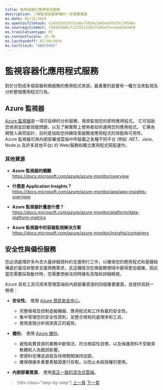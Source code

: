 ```yaml
---
title: 監視容器化應用程式服務
description: 了解監視容器架構的一些重要層面
ms.date: 02/15/2019
ms.openlocfilehash: e14553d510751d8a75020a1b6beb9fd7bc29596e
ms.sourcegitcommit: f20dd18dbcf2275513281f5d9ad7ece6a62644b4
ms.translationtype: HT
ms.contentlocale: zh-TW
ms.lasthandoff: 07/30/2019
ms.locfileid: "68673455"
---
```

# <a name="monitor-containerized-application-services"></a>監視容器化應用程式服務

對於分割成多個容器和微服務的應用程式來說，最重要的是要有一種方法來監視及分析整個應用程式行為。

## <a name="azure-monitor"></a>Azure 監視器

[Azure 監視器](https://azure.microsoft.com/services/monitor/)是一項可延伸的分析服務，用來監視您的即時應用程式。 它可協助您偵測並診斷效能問題，以及了解實際上使用者如何運用您的應用程式。 它專為開發人員而設計，目的是協助您持續改善服務或應用程式的效能與可用性。 Azure 監視器可與內部部署或雲端中所裝載之各種不同平台 (例如 .NET、Java、Node.js 及許多其他平台) 的 Web/服務和獨立應用程式搭配運作。

### <a name="additional-resources"></a>其他資源

- **Azure 監視器的概觀** \
  <https://docs.microsoft.com/azure/azure-monitor/overview>

- **什麼是 Application Insights？** \
  <https://docs.microsoft.com/azure/azure-monitor/app/app-insights-overview>

- **Azure 監視器計量是什麼？** \
  <https://docs.microsoft.com/azure/azure-monitor/platform/data-platform-metrics>

- **Azure 監視器中的容器監視解決方案** \
  <https://docs.microsoft.com/azure/azure-monitor/insights/containers>

## <a name="security-and-backup-services"></a>安全性與備份服務

您必須處理許多內含大量詳細資料的支援例行工作，以確保您的應用程式和基礎結構處於最佳狀態來支援商務需求，且這種情況在微服務領域中變得更加複雜，因此當您需要採取動作時，您需要想辦法同時擁有高階和詳細檢視。

Azure 具有工具可用來管理雲端和內部部署資源的四個重要層面，並提供其統一檢視：

- **安全性**。 使用 [Azure 資訊安全中心](https://azure.microsoft.com/services/security-center/)。
  - 完整檢視及控制虛擬機器、應用程式和工作負載的安全性。
  - 集中管理您的安全性原則，並整合現有的處理序和工具。
  - 使用進階分析偵測真正的威脅。

- **備份**。 使用 [Azure 備份](https://azure.microsoft.com/services/backup/)。
  - 避免耗費資源的業務中斷情況、符合相容性目標，以及保護資料不受勒索軟體和人為錯誤影響。
  - 使資料在傳送過程及待用期間保持加密。
  - 確保根據多重要素驗證進行存取，以防止未經授權的使用。

- **內部部署資源**。 使用[真正一致的混合式雲端](https://azure.microsoft.com/resources/truly-consistent-hybrid-cloud-with-microsoft-azure/)。

>[!div class="step-by-step"]
>[上一頁](manage-production-docker-environments.md)
>[下一頁](../key-takeaways/index.md)
